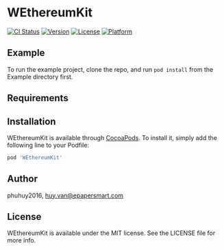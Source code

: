 # WEthereumKit

[![CI Status](https://img.shields.io/travis/phuhuy2016/WEthereumKit.svg?style=flat)](https://travis-ci.org/phuhuy2016/WEthereumKit)
[![Version](https://img.shields.io/cocoapods/v/WEthereumKit.svg?style=flat)](https://cocoapods.org/pods/WEthereumKit)
[![License](https://img.shields.io/cocoapods/l/WEthereumKit.svg?style=flat)](https://cocoapods.org/pods/WEthereumKit)
[![Platform](https://img.shields.io/cocoapods/p/WEthereumKit.svg?style=flat)](https://cocoapods.org/pods/WEthereumKit)

## Example

To run the example project, clone the repo, and run `pod install` from the Example directory first.

## Requirements

## Installation

WEthereumKit is available through [CocoaPods](https://cocoapods.org). To install
it, simply add the following line to your Podfile:

```ruby
pod 'WEthereumKit'
```

## Author

phuhuy2016, huy.van@epapersmart.com

## License

WEthereumKit is available under the MIT license. See the LICENSE file for more info.
